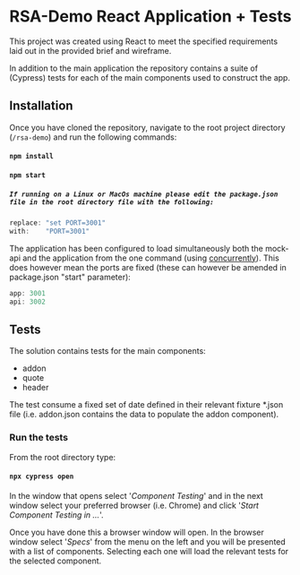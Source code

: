 # RSA-Demo React Application + Tests

This project was created using React to meet the specified requirements laid out in the provided brief and wireframe.

In addition to the main application the repository contains a suite of (Cypress) tests for each of the main components used to construct the app.

## Installation

Once you have cloned the repository, navigate to the root project directory (`/rsa-demo`) and run the following commands:

#### `npm install`
#### `npm start`

##### `If running on a Linux or MacOs machine please edit the package.json file in the root directory file with the following:`

```haskell
replace: "set PORT=3001"
with:    "PORT=3001"
```

The application has been configured to load simultaneously both the mock-api and the application from the one command (using [concurrently](https://www.npmjs.com/package/concurrently)). This does however mean the ports are fixed (these can however be amended in package.json "start" parameter):

```haskell
app: 3001
api: 3002
```

## Tests

The solution contains tests for the main components:

- addon
- quote
- header

The test consume a fixed set of date defined in their relevant fixture *.json file (i.e. addon.json contains the data to populate the addon component).

### Run the tests

From the root directory type:

#### `npx cypress open`

In the window that opens select '*Component Testing*' and in the next window select your preferred browser (i.e. Chrome) and click '*Start Component Testing in ...*'.

Once you have done this a browser window will open. In the browser window select '*Specs*' from the menu on the left and you will be presented with a list of components. Selecting each one will load the relevant tests for the selected component.